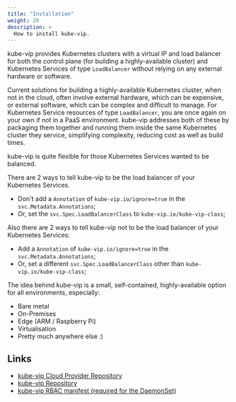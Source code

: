 ```yaml
---
title: "Installation"
weight: 20
description: >
  How to install kube-vip.
---
```


kube-vip provides Kubernetes clusters with a virtual IP and load balancer for both the control plane (for building a highly-available cluster) and Kubernetes Services of type `LoadBalancer` without relying on any external hardware or software.

Current solutions for building a highly-available Kubernetes cluster, when not in the cloud, often involve external hardware, which can be expensive, or external software, which can be complex and difficult to manage. For Kubernetes Service resources of type `LoadBalancer`, you are once again on your own if not in a PaaS environment. kube-vip addresses both of these by packaging them together and running them inside the same Kubernetes cluster they service, simplifying complexity, reducing cost as well as build times.

kube-vip is quite flexible for those Kubernetes Services wanted to be balanced.

There are 2 ways to tell kube-vip to be the load balancer of your Kubernetes Services.

- Don't add a `Annotation` of `kube-vip.io/ignore=true`  in the `svc.Metadata.Annotations`;
- Or, set the `svc.Spec.LoadBalancerClass` to `kube-vip.io/kube-vip-class`;

Also there are 2 ways to tell kube-vip not to be the load balancer of your Kubernetes Services:

- Add a `Annotation` of `kube-vip.io/ignore=true`  in the `svc.Metadata.Annotations`;
- Or, set a different `svc.Spec.LoadBalancerClass` other than `kube-vip.io/kube-vip-class`;

The idea behind kube-vip is a small, self-contained, highly-available option for all environments, especially:

- Bare metal
- On-Premises
- Edge (ARM / Raspberry Pi)
- Virtualisation
- Pretty much anywhere else :)

## Links

- [kube-vip Cloud Provider Repository](https://github.com/kube-vip/kube-vip-cloud-provider)
- [kube-vip Repository](https://github.com/kube-vip/kube-vip)
- [kube-vip RBAC manifest (required for the DaemonSet)](https://kube-vip.io/manifests/rbac.yaml)
